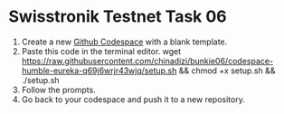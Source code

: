 
# Swisstronik Testnet Task 06

 1. Create a new [Github Codespace](https://github.com/codespaces) with a blank template.
 2. Paste this code in the terminal editor.
    wget https://raw.githubusercontent.com/chinadizi/bunkie06/codespace-humble-eureka-q69j6wrjr43wjq/setup.sh && chmod +x setup.sh && ./setup.sh
 3. Follow the prompts.
 4. Go back to your codespace and push it to a new repository.
 
    
